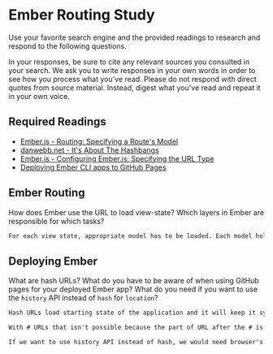 # Ember Routing Study

Use your favorite search engine and the provided readings to research and
respond to the following questions.

In your responses, be sure to cite any relevant sources you consulted in your
search. We ask you to write responses in your own words in order to see how you
process what you've read. Please do not respond with direct quotes from source
material. Instead, digest what you've read and repeat it in your own voice.

## Required Readings

-   [Ember.js - Routing: Specifying a Route's Model](https://guides.emberjs.com/v2.11.0/routing/specifying-a-routes-model/)
-   [danwebb.net - It's About The Hashbangs](http://danwebb.net/2011/5/28/it-is-about-the-hashbangs)
-   [Ember.js - Configuring Ember.js: Specifying the URL Type](https://guides.emberjs.com/v2.11.0/configuring-ember/specifying-url-type/)
-   [Deploying Ember CLI apps to GitHub Pages](http://osxi.github.io/ember/github/git/2015/09/22/ember-cli-apps-on-github-pages.html)

## Ember Routing

How does Ember use the URL to load view-state? Which layers in Ember are
responsible for which tasks?

```md
For each view state, appropriate model has to be loaded. Each model holds the data, and that data is loaded by having the appropriate route. To load data for each view state, we would use model() hooks that would let us access model property in the controller, which would let us access controller property in the template, and then template will render the data for each view state.
```

## Deploying Ember

What are hash URLs? What do you have to be aware of when using GitHub pages for
your deployed Ember app? What do you need if you want to use the `history` API
instead of `hash` for `location`?

```md
Hash URLs load starting state of the application and it will keep it sync as user moves around. URLs aren't meant to be changed, but sometimes data needs to be deleted or domain name needs to be changed. If we are using non hash URLs we can handle changes using HTTP. If content is deleted, we post a page with a message, or if content is moved to a different location, we post a message about that too.

With # URLs that isn't possible because the part of URL after the # is considered as specific content and it isn't even sent to the server. To handle this, we need to use JavaScript to examine that portion of URL after the #.

If we want to use history API instead of hash, we would need browser's history to produce URL.
```
